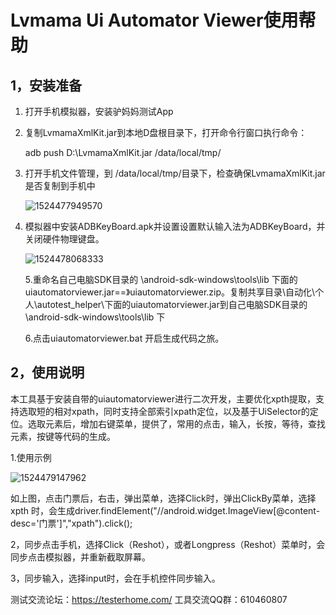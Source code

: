 # Lvmama Ui Automator Viewer使用帮助

## 1，安装准备

1. 打开手机模拟器，安装驴妈妈测试App

2. 复制LvmamaXmlKit.jar到本地D盘根目录下，打开命令行窗口执行命令：

   adb push D:\LvmamaXmlKit.jar /data/local/tmp/

3. 打开手机文件管理，到 /data/local/tmp/目录下，检查确保LvmamaXmlKit.jar是否复制到手机中

   ![1524477949570](C:\Users\ZHANGJ~1\AppData\Local\Temp\1524477949570.png)

4. 模拟器中安装ADBKeyBoard.apk并设置设置默认输入法为ADBKeyBoard，并关闭硬件物理键盘。

   ![1524478068333](C:\Users\ZHANGJ~1\AppData\Local\Temp\1524478068333.png)

   5.重命名自己电脑SDK目录的  \android-sdk-windows\tools\lib 下面的uiautomatorviewer.jar==》uiautomatorviewer.zip。复制共享目录\自动化\个人\autotest_helper\下面的uiautomatorviewer.jar到自己电脑SDK目录的  \android-sdk-windows\tools\lib 下

   6.点击uiautomatorviewer.bat 开启生成代码之旅。


## 2，使用说明

本工具基于安装自带的uiautomatorviewer进行二次开发，主要优化xpth提取，支持选取短的相对xpath，同时支持全部索引xpath定位，以及基于UiSelector的定位。选取元素后，增加右键菜单，提供了，常用的点击，输入，长按，等待，查找元素，按键等代码的生成。

1.使用示例

![1524479147962](C:\Users\ZHANGJ~1\AppData\Local\Temp\1524479147962.png)

如上图，点击门票后，右击，弹出菜单，选择Click时，弹出ClickBy菜单，选择xpth 时，会生成driver.findElement("//android.widget.ImageView[@content-desc='门票']","xpath").click();

2，同步点击手机，选择Click（Reshot），或者Longpress（Reshot）菜单时，会同步点击模拟器，并重新截取屏幕。

3，同步输入，选择input时，会在手机控件同步输入。


测试交流论坛：https://testerhome.com/
工具交流QQ群：610460807
